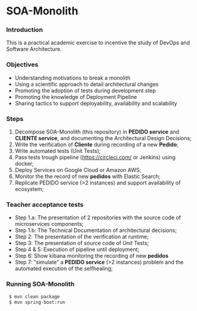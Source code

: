 # SOA-Monolith
### Introduction 

This is a practical academic exercise to incentive the study of DevOps and Software Architecture.

### Objectives
* Understanding motivations to break a monolith
* Using a scientific approach to detail architectural changes
* Promoting the adoption of tests during development step
* Promoting the knowledge of Deployment Pipeline
* Sharing tactics to support deployability, availability and scalability

### Steps 
1. Decompose SOA-Monolith (this repository) in **PEDIDO service** and **CLIENTE service**, and documenting the Architectural Design Decisions;
2. Write the verification of **Cliente** during recording of a new **Pedido**;
3. Write automated tests (Unit Tests);
4. Pass tests trough pipeline (https://circleci.com/ or Jenkins) using docker;
5. Deploy Services on Google Cloud or Amazon AWS;
6. Monitor the the record of new **pedidos** with Elastic Search;
7. Replicate PEDIDO service (>2 instances) and support availability of ecosystem;

### Teacher acceptance tests

* Step 1.a: The presentation of 2 repositories with the source code of microservices components;
* Step 1.b: The Technical Documentation of architectural decisions;
* Step 2: The presentation of the verification at runtime;
* Step 3: The presentation of source code of Unit Tests;
* Step 4 & 5: Execution of pipeline until deployment;
* Step 6: Show kibana monitoring the recording of new **pedidos**
* Step 7: "simulate" a **PEDIDO service** (>2 instances) problem and the automated execution of the selfhealing; 

### Running SOA-Monolith

```sh
 $ mvn clean package
 $ mvn spring-boot:run

```

